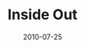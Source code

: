 ---
layout: message
category: message
series: "Kingdom Come"
title: "Inside Out"
date: 2010-07-25
audio-description: "Chuck Mingo talks about hope and the Kingdom of God."
audio: "http://s3.amazonaws.com/crossroadsaudiomessages/KingdomCome03.mp3"
audio-title: "Inside  Out"
audio-duration: "35:55"
program-description: "Inside Out (Program)"
program: "http://www.crossroads.net/players/media/hq/07_24-25_10Program.pdf"
program-title: "Inside Out (Program)"
video-description: "Chuck Mingo talks about hope and the Kingdom of God."
video-title: "Inside  Out"
video: "https://s3.amazonaws.com/crossroadsvideomessages/KingdomCome03.mp4"
video-poster: "https://www.crossroads.net/uploadedfiles/KingdomCome03_still.jpg"
---
